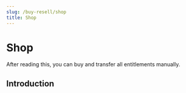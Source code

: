 ```yaml
---
slug: /buy-resell/shop
title: Shop
---
```

# Shop

After reading this, you can buy and transfer all entitlements manually.

## Introduction

